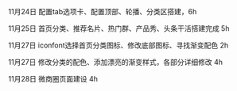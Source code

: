 11月24日 配置tab选项卡、配置顶部、轮播、分类区搭建，6h

11月25日 首页分类、推荐名片、热门群、产品秀、头条干活搭建完成 5h

11月27日 iconfont选择首页分类图标、修改底部图标、寻找渐变配色 2h

11月27日 修改分类的配色、添加漂亮的渐变样式，各部分详细修改 4h

11月28日 微商圈页面建设 4h
